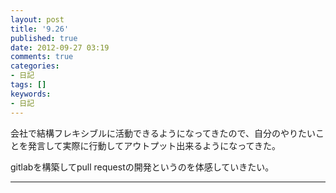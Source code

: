 ```yaml
---
layout: post
title: '9.26'
published: true
date: 2012-09-27 03:19
comments: true
categories:
- 日記
tags: []
keywords:
- 日記
---
```

会社で結構フレキシブルに活動できるようになってきたので、自分のやりたいことを発言して実際に行動してアウトプット出来るようになってきた。

gitlabを構築してpull requestの開発というのを体感していきたい。

---


